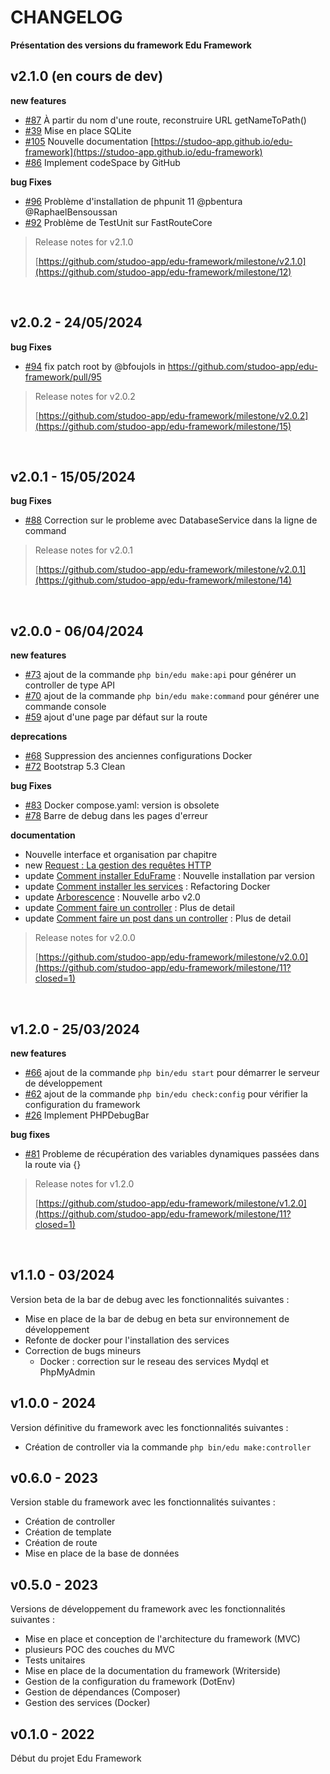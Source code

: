# CHANGELOG

**Présentation des versions du framework Edu Framework**

## v2.1.0 (en cours de dev)

**new features**

- [#87](https://github.com/studoo-app/edu-framework/issues/87) À partir du nom d'une route, reconstruire URL getNameToPath()
- [#39](https://github.com/studoo-app/edu-framework/issues/39) Mise en place SQLite
- [#105](https://github.com/studoo-app/edu-framework/issues/105) Nouvelle documentation [https://studoo-app.github.io/edu-framework](https://studoo-app.github.io/edu-framework)
- [#86](https://github.com/studoo-app/edu-framework/issues/86) Implement codeSpace by GitHub

**bug Fixes**

- [#96](https://github.com/studoo-app/edu-framework/issues/96) Problème d'installation de phpunit 11 @pbentura @RaphaelBensoussan
- [#92](https://github.com/studoo-app/edu-framework/issues/92) Problème de TestUnit sur FastRouteCore

> Release notes for v2.1.0
> 
> [https://github.com/studoo-app/edu-framework/milestone/v2.1.0](https://github.com/studoo-app/edu-framework/milestone/12)

  <br>

## v2.0.2 - 24/05/2024

**bug Fixes**

- [#94](https://github.com/studoo-app/edu-framework/issues/94) fix patch root by @bfoujols in <https://github.com/studoo-app/edu-framework/pull/95>

> Release notes for v2.0.2
> 
> [https://github.com/studoo-app/edu-framework/milestone/v2.0.2](https://github.com/studoo-app/edu-framework/milestone/15)

<br>


## v2.0.1 - 15/05/2024

**bug Fixes**

- [#88](https://github.com/studoo-app/edu-framework/issues/88) Correction sur le probleme avec DatabaseService dans la ligne de command

> Release notes for v2.0.1 
> 
> [https://github.com/studoo-app/edu-framework/milestone/v2.0.1](https://github.com/studoo-app/edu-framework/milestone/14)

  <br>

## v2.0.0 - 06/04/2024

**new features**

- [#73](https://github.com/studoo-app/edu-framework/issues/73) ajout de la commande `php bin/edu make:api` pour générer un controller de type API
- [#70](https://github.com/studoo-app/edu-framework/issues/70) ajout de la commande `php bin/edu make:command` pour générer une commande console
- [#59](https://github.com/studoo-app/edu-framework/issues/59) ajout d'une page par défaut sur la route

**deprecations**

- [#68](https://github.com/studoo-app/edu-framework/issues/68) Suppression des anciennes configurations Docker
- [#72](https://github.com/studoo-app/edu-framework/issues/72) Bootstrap 5.3 Clean

**bug Fixes**

- [#83](https://github.com/studoo-app/edu-framework/issues/83) Docker compose.yaml: version is obsolete
- [#78](https://github.com/studoo-app/edu-framework/issues/78) Barre de debug dans les pages d'erreur

**documentation**

- Nouvelle interface et organisation par chapitre
- new [Request : La gestion des requêtes HTTP](https://studoo-app.github.io/edu-framework/boost/resquet.html)
- update [Comment installer EduFrame](https://studoo-app.github.io/edu-framework/build/index.html) : Nouvelle installation par version
- update [Comment installer les services](https://studoo-app.github.io/edu-framework/installation/index.html) : Refactoring Docker
- update [Arborescence](https://studoo-app.github.io/edu-framework/installation/index.html) : Nouvelle arbo v2.0
- update [Comment faire un controller](https://studoo-app.github.io/edu-framework/build/index.html) : Plus de detail
- update [Comment faire un post dans un controller](https://studoo-app.github.io/edu-framework/build/index.html) : Plus de detail

> Release notes for v2.0.0
> 
> [https://github.com/studoo-app/edu-framework/milestone/v2.0.0](https://github.com/studoo-app/edu-framework/milestone/11?closed=1)

  <br>

## v1.2.0 - 25/03/2024

**new features**

- [#66](https://github.com/studoo-app/edu-framework/issues/66) ajout de la commande `php bin/edu start` pour démarrer le serveur de développement
- [#62](https://github.com/studoo-app/edu-framework/issues/62) ajout de la commande `php bin/edu check:config` pour vérifier la configuration du framework
- [#26](https://github.com/studoo-app/edu-framework/issues/26) Implement PHPDebugBar

**bug fixes**

- [#81](https://github.com/studoo-app/edu-framework/issues/81) Probleme de récupération des variables dynamiques passées dans la route via {}

> Release notes for v1.2.0 
> 
> [https://github.com/studoo-app/edu-framework/milestone/v1.2.0](https://github.com/studoo-app/edu-framework/milestone/11?closed=1)

  <br>

## v1.1.0 - 03/2024

Version beta de la bar de debug avec les fonctionnalités suivantes :

- Mise en place de la bar de debug en beta sur environnement de développement
- Refonte de docker pour l'installation des services
- Correction de bugs mineurs
    - Docker : correction sur le reseau des services Mydql et PhpMyAdmin

## v1.0.0 - 2024

Version définitive du framework avec les fonctionnalités suivantes :

- Création de controller via la commande `php bin/edu make:controller`

## v0.6.0 - 2023

Version stable du framework avec les fonctionnalités suivantes :

- Création de controller
- Création de template
- Création de route
- Mise en place de la base de données

## v0.5.0 - 2023

Versions de développement du framework avec les fonctionnalités suivantes :

- Mise en place et conception de l'architecture du framework (MVC)
- plusieurs POC des couches du MVC
- Tests unitaires
- Mise en place de la documentation du framework (Writerside)
- Gestion de la configuration du framework (DotEnv)
- Gestion de dépendances (Composer)
- Gestion des services (Docker)

## v0.1.0 - 2022

Début du projet Edu Framework